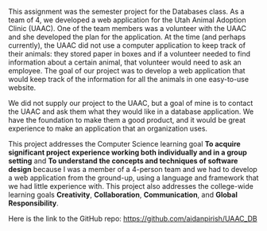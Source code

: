 This assignment was the semester project for the Databases class. As a team of 4, we developed a web application for the Utah Animal Adoption Clinic (UAAC). One of the team members was a volunteer with the UAAC and she developed the plan for the application. At the time (and perhaps currently), the UAAC did not use a computer application to keep track of their animals: they stored paper in boxes and if a volunteer needed to find information about a certain animal, that volunteer would need to ask an employee. The goal of our project was to develop a web application that would keep track of the information for all the animals in one easy-to-use website.

We did not supply our project to the UAAC, but a goal of mine is to contact the UAAC and ask them what they would like in a database application. We have the foundation to make them a good product, and it would be great experience to make an application that an organization uses.

This project addresses the Computer Science learning goal **To acquire significant project experience working both individually and in a group setting** and **To understand the concepts and techniques of software design** because I was a member of a 4-person team and we had to develop a web application from the ground-up, using a language and framework that we had little experience with.	This project also addresses the college-wide learning goals **Creativity**, **Collaboration**, **Communication**, and **Global Responsibility**.

Here is the link to the GitHub repo: https://github.com/aidanpirish/UAAC_DB
